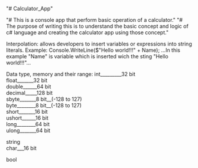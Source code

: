 "# Calculator_App" 

"# This is a console app that perform basic operation of a calculator."
"# The purpose of writing this is to understand the basic concept and logic of c# language and creating the calculator app using those concept."


Interpolation: allows developers to insert variables or expressions into string literals.
Example: Console.WriteLine($"Hello world!!!" + Name);
...In this example "Name" is variable which is inserted wich the sting "Hello world!!!"...

Data type, memory and their range: 
int_________32 bit <br />
float_______32 bit <br />
double______64 bit <br />
decimal_____128 bit <br />
sbyte_______8 bit__(-128 to 127) <br />
byte________8 bit__(-128 to 127) <br />
short_______16 bit <br />
ushort______16 bit <br />
long________64 bit <br />
ulong_______64 bit <br />

string <br />
char___16 bit <br />

bool <br />